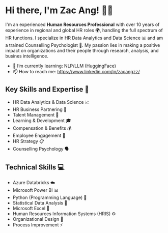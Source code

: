 # Hi there, I'm Zac Ang! 👋😊

I'm an experienced **Human Resources Professional** with over 10 years of experience in regional and global HR roles 🌍, handling the full spectrum of HR functions. I specialize in HR Data Analytics and Data Science 📊 and am a trained Counselling Psychologist 🧠. My passion lies in making a positive impact on organizations and their people through research, analysis, and busines intelligence.
- 🌱 I’m currently learning: NLP/LLM (HuggingFace)
- 📫 How to reach me: https://www.linkedin.com/in/zacangzz/

## Key Skills and Expertise 🔧

- HR Data Analytics & Data Science 📈
- HR Business Partnering 💼
- Talent Management 🌟
- Learning & Development 🎓
- Compensation & Benefits 💰
- Employee Engagement 🤝
- HR Strategy 📋
- Counselling Psychology 🗣️

## Technical Skills 💻

- Azure Databricks ☁️
- Microsoft Power BI 📊
- Python (Programming Language) 🐍
- Statistical Data Analysis 🔢
- Microsoft Excel 📑
- Human Resources Information Systems (HRIS) ⚙️
- Organizational Design 🏢
- Process Improvement ⚡

<!--
**zacangzz/zacangzz** is a ✨ _special_ ✨ repository because its `README.md` (this file) appears on your GitHub profile.

Here are some ideas to get you started:

- 🔭 I’m currently working on ...
- 🌱 I’m currently learning ...
- 👯 I’m looking to collaborate on ...
- 🤔 I’m looking for help with ...
- 💬 Ask me about ...
- 📫 How to reach me: ...
- 😄 Pronouns: ...
- ⚡ Fun fact: ...
-->
